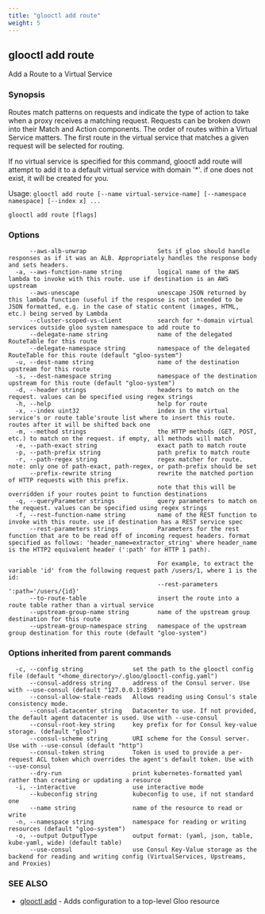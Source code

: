 ```yaml
---
title: "glooctl add route"
weight: 5
---
```

## glooctl add route

Add a Route to a Virtual Service

### Synopsis

Routes match patterns on requests and indicate the type of action to take when a proxy receives a matching request. Requests can be broken down into their Match and Action components. The order of routes within a Virtual Service matters. The first route in the virtual service that matches a given request will be selected for routing. 

If no virtual service is specified for this command, glooctl add route will attempt to add it to a default virtual service with domain '*'. if one does not exist, it will be created for you.

Usage: `glooctl add route [--name virtual-service-name] [--namespace namespace] [--index x] ...`

```
glooctl add route [flags]
```

### Options

```
      --aws-alb-unwrap                    Sets if gloo should handle responses as if it was an ALB. Appropriately handles the response body and sets headers.
  -a, --aws-function-name string          logical name of the AWS lambda to invoke with this route. use if destination is an AWS upstream
      --aws-unescape                      unescape JSON returned by this lambda function (useful if the response is not intended to be JSON formatted, e.g. in the case of static content (images, HTML, etc.) being served by Lambda
      --cluster-scoped-vs-client          search for *-domain virtual services outside gloo system namespace to add route to
      --delegate-name string              name of the delegated RouteTable for this route
      --delegate-namespace string         namespace of the delegated RouteTable for this route (default "gloo-system")
  -u, --dest-name string                  name of the destination upstream for this route
  -s, --dest-namespace string             namespace of the destination upstream for this route (default "gloo-system")
  -d, --header strings                    headers to match on the request. values can be specified using regex strings
  -h, --help                              help for route
  -x, --index uint32                      index in the virtual service's or route table'sroute list where to insert this route. routes after it will be shifted back one
  -m, --method strings                    the HTTP methods (GET, POST, etc.) to match on the request. if empty, all methods will match 
  -e, --path-exact string                 exact path to match route
  -p, --path-prefix string                path prefix to match route
  -r, --path-regex string                 regex matcher for route. note: only one of path-exact, path-regex, or path-prefix should be set
      --prefix-rewrite string             rewrite the matched portion of HTTP requests with this prefix.
                                          note that this will be overridden if your routes point to function destinations
  -q, --queryParameter strings            query parameters to match on the request. values can be specified using regex strings
  -f, --rest-function-name string         name of the REST function to invoke with this route. use if destination has a REST service spec
      --rest-parameters strings           Parameters for the rest function that are to be read off of incoming request headers. format specified as follows: 'header_name=extractor_string' where header_name is the HTTP2 equivalent header (':path' for HTTP 1 path).
                                          
                                          For example, to extract the variable 'id' from the following request path /users/1, where 1 is the id:
                                          --rest-parameters ':path='/users/{id}'
      --to-route-table                    insert the route into a route table rather than a virtual service
      --upstream-group-name string        name of the upstream group destination for this route
      --upstream-group-namespace string   namespace of the upstream group destination for this route (default "gloo-system")
```

### Options inherited from parent commands

```
  -c, --config string              set the path to the glooctl config file (default "<home_directory>/.gloo/glooctl-config.yaml")
      --consul-address string      address of the Consul server. Use with --use-consul (default "127.0.0.1:8500")
      --consul-allow-stale-reads   Allows reading using Consul's stale consistency mode.
      --consul-datacenter string   Datacenter to use. If not provided, the default agent datacenter is used. Use with --use-consul
      --consul-root-key string     key prefix for for Consul key-value storage. (default "gloo")
      --consul-scheme string       URI scheme for the Consul server. Use with --use-consul (default "http")
      --consul-token string        Token is used to provide a per-request ACL token which overrides the agent's default token. Use with --use-consul
      --dry-run                    print kubernetes-formatted yaml rather than creating or updating a resource
  -i, --interactive                use interactive mode
      --kubeconfig string          kubeconfig to use, if not standard one
      --name string                name of the resource to read or write
  -n, --namespace string           namespace for reading or writing resources (default "gloo-system")
  -o, --output OutputType          output format: (yaml, json, table, kube-yaml, wide) (default table)
      --use-consul                 use Consul Key-Value storage as the backend for reading and writing config (VirtualServices, Upstreams, and Proxies)
```

### SEE ALSO

* [glooctl add](../glooctl_add)	 - Adds configuration to a top-level Gloo resource

